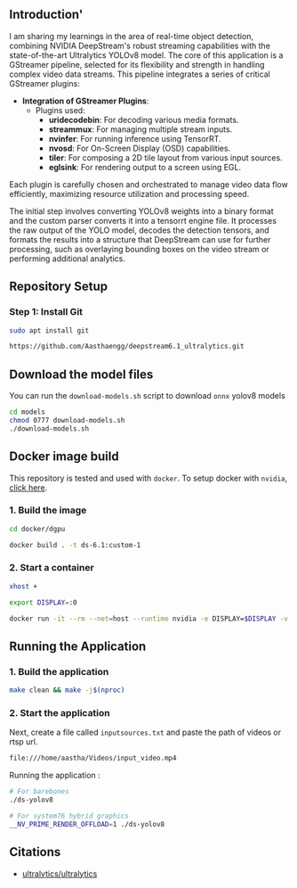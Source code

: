 ## Introduction'

I am sharing my learnings in the area of real-time object detection, combining NVIDIA DeepStream's robust streaming capabilities with the state-of-the-art Ultralytics YOLOv8 model. 
The core of this application is a GStreamer pipeline, selected for its flexibility and strength in handling complex video data streams. This pipeline integrates a series of critical GStreamer plugins: 
- **Integration of GStreamer Plugins**:
  - Plugins used: 
    - **uridecodebin**: For decoding various media formats.
    - **streammux**: For managing multiple stream inputs.
    - **nvinfer**: For running inference using TensorRT.
    - **nvosd**: For On-Screen Display (OSD) capabilities.
    - **tiler**: For composing a 2D tile layout from various input sources.
    - **eglsink**: For rendering output to a screen using EGL.

Each plugin is carefully chosen and orchestrated to manage video data flow efficiently, maximizing resource utilization and processing speed.


The initial step involves converting YOLOv8 weights into a binary format and the custom parser converts it into a tensorrt engine file. 
It processes the raw output of the YOLO model, decodes the detection tensors, and formats the results into a structure that DeepStream can use for further processing, such as overlaying bounding boxes on the video stream or performing additional analytics.


## Repository Setup

### Step 1: Install Git

```sh
sudo apt install git
```

```sh
https://github.com/Aasthaengg/deepstream6.1_ultralytics.git
```

## Download the model files

You can run the `download-models.sh` script to download `onnx` yolov8 models

```sh
cd models
chmod 0777 download-models.sh
./download-models.sh
```
## Docker image build

This repository is tested and used with `docker`. To setup docker with `nvidia`, [click here](https://docs.nvidia.com/datacenter/cloud-native/container-toolkit/install-guide.html).

### 1. Build the image

```sh
cd docker/dgpu

docker build . -t ds-6.1:custom-1
```

### 2. Start a container

```sh
xhost +

export DISPLAY=:0

docker run -it --rm --net=host --runtime nvidia -e DISPLAY=$DISPLAY -v /tmp/.X11-unix/:/tmp/.X11-unix -v /home/aastha/deepstream6.1_ultralytics:/app ds-6.1:custom-1
```

## Running the Application

### 1. Build the application

```sh
make clean && make -j$(nproc)
```

### 2. Start the application


Next, create a file called `inputsources.txt` and paste the path of videos or rtsp url.

```sh
file:///home/aastha/Videos/input_video.mp4
```

Running the application :

```sh
# For barebones
./ds-yolov8

# For system76 hybrid graphics
__NV_PRIME_RENDER_OFFLOAD=1 ./ds-yolov8
```

## Citations

* [ultralytics/ultralytics](https://github.com/ultralytics/ultralytics)